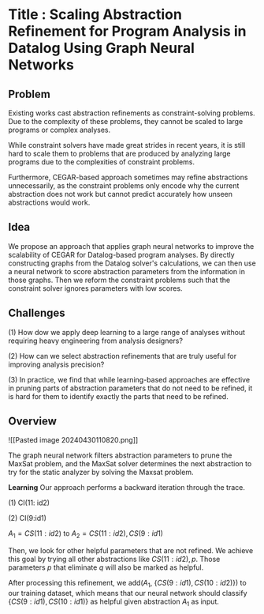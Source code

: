 # Title : Scaling Abstraction Refinement for Program Analysis in Datalog Using Graph Neural Networks


## Problem

Existing works cast abstraction refinements as constraint-solving problems. Due to the complexity of these problems, they cannot be scaled to large programs or complex analyses.

While constraint solvers have made great strides in recent years, it is still hard to scale them to problems that are produced by analyzing large programs due to the complexities of constraint problems. 

Furthermore, CEGAR-based approach sometimes may refine abstractions unnecessarily, as the constraint problems only encode why the current abstraction does not work but cannot predict accurately how unseen abstractions would work.


## Idea

We propose an approach that applies graph neural networks to improve the scalability of CEGAR for Datalog-based program analyses. By directly constructing graphs from the Datalog solver's calculations, we can then use a neural network to score abstraction parameters from the information in those graphs. Then we reform the constraint problems such that the constraint solver ignores parameters with low scores.



## Challenges

(1) How dow we apply deep learning to a large range of analyses without requiring heavy engineering from analysis designers?

(2) How can we select abstraction refinements that are truly useful for improving analysis precision?

(3) In practice, we find that while learning-based approaches are effective in pruning parts of abstraction parameters that do not need to be refined, it is  hard for them to identify exactly the parts that need to be refined.


## Overview

![[Pasted image 20240430110820.png]]

The graph neural network filters abstraction parameters to prune the MaxSat problem, and the MaxSat solver determines the next abstraction to try for the static analyzer by solving the Maxsat problem.


**Learning** Our approach performs a backward iteration through the trace.


(1) CI(11: id2)

(2) CI(9:id1)

$A_1 = {CS(11:id2)}$ to $A_2 = {CS(11:id2), CS(9:id1)}$

Then, we look for other helpful parameters that are not refined. We achieve this goal by trying all other abstractions like ${CS(11:id2),p}$. Those parameters $p$ that eliminate $q$ will also be marked as helpful. 

After processing this refinement, we add($A_1$, $\{CS(9:id1),CS(10:id2)\}$) to our training dataset, which means that our neural network should classify $\{CS(9:id1),CS(10:id1)\}$ as helpful given abstraction $A_1$ as input.